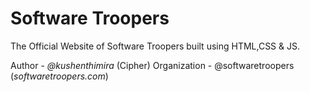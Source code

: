 # Software Troopers

The Official Website of Software Troopers built using HTML,CSS & JS.

Author - _@kushenthimira_ (Cipher)
Organization - @softwaretroopers (_softwaretroopers.com_)
